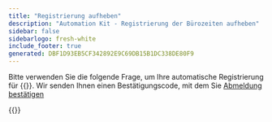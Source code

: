 ```yaml
---
title: "Registrierung aufheben"
description: "Automation Kit - Registrierung der Bürozeiten aufheben"
sidebar: false
sidebarlogo: fresh-white
include_footer: true
generated: DBF1D93EB5CF342892E9C69DB15B1DC338DE80F9
---
```


Bitte verwenden Sie die folgende Frage, um Ihre automatische Registrierung für {{<product-name>}}. Wir senden Ihnen einen Bestätigungscode, mit dem Sie [Abmeldung bestätigen](/de/office-hours/unregister-confirm)

{{<questions name="/content/de/office-hours/unregister.json" completed="Vielen Dank, dass Sie Fragen zur Abmeldung ausgefüllt haben." showNavigationButtons="false" locale="de">}}
